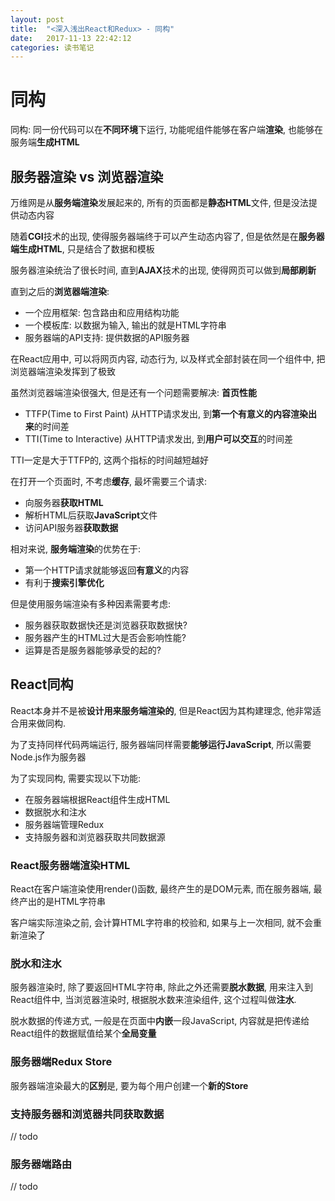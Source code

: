 ```yaml
---
layout: post
title:  "<深入浅出React和Redux> - 同构"
date:   2017-11-13 22:42:12
categories: 读书笔记
---
```


# 同构

同构: 同一份代码可以在**不同环境**下运行, 功能呢组件能够在客户端**渲染**, 也能够在服务端**生成HTML**

## 服务器渲染 vs 浏览器渲染

万维网是从**服务端渲染**发展起来的, 所有的页面都是**静态HTML**文件, 但是没法提供动态内容

随着**CGI**技术的出现, 使得服务器端终于可以产生动态内容了, 但是依然是在**服务器端生成HTML**, 只是结合了数据和模板

服务器渲染统治了很长时间, 直到**AJAX**技术的出现, 使得网页可以做到**局部刷新**

直到之后的**浏览器端渲染**: 

- 一个应用框架: 包含路由和应用结构功能
- 一个模板库: 以数据为输入, 输出的就是HTML字符串
- 服务器端的API支持: 提供数据的API服务器

在React应用中, 可以将网页内容, 动态行为, 以及样式全部封装在同一个组件中, 把浏览器端渲染发挥到了极致


虽然浏览器端渲染很强大, 但是还有一个问题需要解决: **首页性能**

- TTFP(Time to First Paint) 从HTTP请求发出, 到**第一个有意义的内容渲染出来**的时间差
- TTI(Time to Interactive) 从HTTP请求发出, 到**用户可以交互**的时间差

TTI一定是大于TTFP的, 这两个指标的时间越短越好

在打开一个页面时, 不考虑**缓存**, 最坏需要三个请求:

- 向服务器**获取HTML**
- 解析HTML后获取**JavaScript**文件
- 访问API服务器**获取数据**

相对来说, **服务端渲染**的优势在于:

- 第一个HTTP请求就能够返回**有意义**的内容
- 有利于**搜索引擎优化**

但是使用服务端渲染有多种因素需要考虑:

- 服务器获取数据快还是浏览器获取数据快?
- 服务器产生的HTML过大是否会影响性能?
- 运算是否是服务器能够承受的起的?

## React同构

React本身并不是被**设计用来服务端渲染的**, 但是React因为其构建理念, 他非常适合用来做同构.

为了支持同样代码两端运行, 服务器端同样需要**能够运行JavaScript**, 所以需要Node.js作为服务器

为了实现同构, 需要实现以下功能:

- 在服务器端根据React组件生成HTML
- 数据脱水和注水
- 服务器端管理Redux
- 支持服务器和浏览器获取共同数据源

### React服务器端渲染HTML

React在客户端渲染使用render()函数, 最终产生的是DOM元素, 而在服务器端, 最终产出的是HTML字符串

客户端实际渲染之前, 会计算HTML字符串的校验和, 如果与上一次相同, 就不会重新渲染了

### 脱水和注水

服务器渲染时, 除了要返回HTML字符串, 除此之外还需要**脱水数据**, 用来注入到React组件中, 当浏览器渲染时, 根据脱水数来渲染组件, 这个过程叫做**注水**.

脱水数据的传递方式, 一般是在页面中**内嵌**一段JavaScript, 内容就是把传递给React组件的数据赋值给某个**全局变量**

### 服务器端Redux Store

服务器端渲染最大的**区别**是, 要为每个用户创建一个**新的Store**

### 支持服务器和浏览器共同获取数据

// todo

### 服务器端路由

// todo


